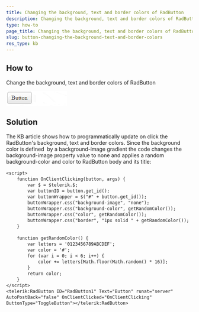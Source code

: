 ```yaml
---
title: Changing the background, text and border colors of RadButton
description: Changing the background, text and border colors of RadButton. Check it now!
type: how-to
page_title: Changing the background, text and border colors of RadButton
slug: button-changing-the-background-text-and-border-colors
res_type: kb
---
```


## How to

Change the background, text and border colors of RadButton  
  
![Random Color Button](images/button-changing-the-background-text-and-border-colors.gif)  
  
## Solution

The KB article shows how to programmatically update on click the RadButton's background, text and border colors. Since the background color is defined  by a background-image gradient the code changes the background-image property value to none and applies a random background-color and color to RadButton body and its title:

````ASPX
<script>
    function OnClientClicking(button, args) {
        var $ = $telerik.$;
        var buttonID = button.get_id();
        var buttonWrapper = $("#" + button.get_id());
        buttonWrapper.css("background-image", "none");
        buttonWrapper.css("background-color", getRandomColor());
        buttonWrapper.css("color", getRandomColor());
        buttonWrapper.css("border", "1px solid " + getRandomColor());
    }
 
    function getRandomColor() {
        var letters = '0123456789ABCDEF';
        var color = '#';
        for (var i = 0; i < 6; i++) {
            color += letters[Math.floor(Math.random() * 16)];
        }
        return color;
    }
</script>
<telerik:RadButton ID="RadButton1" Text="Button" runat="server" AutoPostBack="false" OnClientClicked="OnClientClicking" ButtonType="ToggleButton"></telerik:RadButton>
````

 
